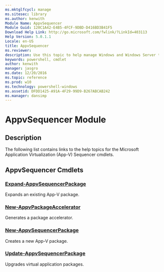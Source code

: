 ```yaml
---
ms.mktglfcycl: manage
ms.sitesec: library
ms.author: kenwith
Module Name: AppvSequencer
Module Guid: 120C1A42-E4B5-4FCF-9DBD-D416BD3B41F5
Download Help Link: http://go.microsoft.com/fwlink/?LinkId=403113
Help Version: 5.0.1.1
Locale: en-US
title: AppvSequencer
ms.reviewer:
description: Use this topic to help manage Windows and Windows Server technologies with Windows PowerShell.
keywords: powershell, cmdlet
author: kenwith
manager: jasgro
ms.date: 12/20/2016
ms.topic: reference
ms.prod: w10
ms.technology: powershell-windows
ms.assetid: DFDD1425-A91A-4F29-99D9-B267ABCAB242
ms.manager: dansimp
---
```


# AppvSequencer Module
## Description
The following list contains links to the help topics for the Microsoft Application Virtualization (App-V) Sequencer cmdlets.

## AppvSequencer Cmdlets
### [Expand-AppvSequencerPackage](./Expand-AppvSequencerPackage.md)
Expands an existing App-V package.

### [New-AppvPackageAccelerator](./New-AppvPackageAccelerator.md)
Generates a package accelerator.

### [New-AppvSequencerPackage](./New-AppvSequencerPackage.md)
Creates a new App-V package.

### [Update-AppvSequencerPackage](./Update-AppvSequencerPackage.md)
Upgrades virtual application packages.


